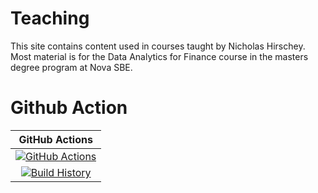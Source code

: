 # Teaching
This site contains content used in courses taught by Nicholas Hirschey. Most material is for the Data Analytics for Finance course in the masters degree program at Nova SBE.

# Github Action

GitHub Actions |
:---: |
[![GitHub Actions](https://github.com/nhirschey/Teaching/workflows/push%20master/badge.svg)](https://github.com/nhirschey/Teaching/actions?query=branch%3Amain) |
[![Build History](https://buildstats.info/github/chart/nhirschey/Teaching)](https://github.com/nhirschey/Teaching/actions?query=branch%3Amain) |
